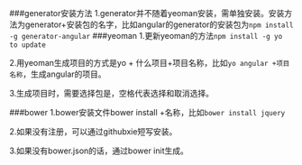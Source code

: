###generator安装方法
1.generator并不随着yeoman安装，需单独安装。安装方法为generator+安装包的名字，比如angular的generator的安装包为`npm install -g generator-angular`
###yeoman
1.更新yeoman的方法`npm install -g yo to update`

2.用yeoman生成项目的方式是yo + 什么项目+项目名称，比如`yo angular +项目名称`，生成angular的项目。

3.生成项目时，需要选择包是，空格代表选择和取消选择。

###bower
1.bower安装文件bower install +名称，比如`bower install jquery`

2.如果没有注册，可以通过githubxie短写安装。

3.如果没有bower.json的话，通过bower init生成。

